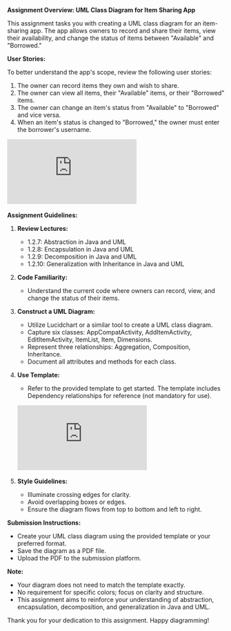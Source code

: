 **Assignment Overview: UML Class Diagram for Item Sharing App**

This assignment tasks you with creating a UML class diagram for an item-sharing app. The app allows owners to record and share their items, view their availability, and change the status of items between "Available" and "Borrowed."

**User Stories:**

To better understand the app's scope, review the following user stories:

1. The owner can record items they own and wish to share.
2. The owner can view all items, their "Available" items, or their "Borrowed" items.
3. The owner can change an item's status from "Available" to "Borrowed" and vice versa.
4. When an item's status is changed to "Borrowed," the owner must enter the borrower's username.

![UserStories.pdf](https://github.com/Daniel-Andarge/Software-Design-and-Architecture-Specialization--University-of-Alberta/blob/main/Course-1-Object-Oriented-Design/Module-2-Object-Oriented-Modeling/Assignments/Capstone-Assignment1.1/Template.pdf)

**Assignment Guidelines:**

1. **Review Lectures:**

   - 1.2.7: Abstraction in Java and UML
   - 1.2.8: Encapsulation in Java and UML
   - 1.2.9: Decomposition in Java and UML
   - 1.2.10: Generalization with Inheritance in Java and UML

2. **Code Familiarity:**

   - Understand the current code where owners can record, view, and change the status of their items.

3. **Construct a UML Diagram:**

   - Utilize Lucidchart or a similar tool to create a UML class diagram.
   - Capture six classes: AppCompatActivity, AddItemActivity, EditItemActivity, ItemList, Item, Dimensions.
   - Represent three relationships: Aggregation, Composition, Inheritance.
   - Document all attributes and methods for each class.

4. **Use Template:**

   - Refer to the provided template to get started. The template includes Dependency relationships for reference (not mandatory for use).

   ![Template](https://github.com/Daniel-Andarge/Software-Design-and-Architecture-Specialization--University-of-Alberta/blob/main/Course-1-Object-Oriented-Design/Module-2-Object-Oriented-Modeling/Assignments/Capstone-Assignment1.1/Template.pdf)

5. **Style Guidelines:**
   - Illuminate crossing edges for clarity.
   - Avoid overlapping boxes or edges.
   - Ensure the diagram flows from top to bottom and left to right.

**Submission Instructions:**

- Create your UML class diagram using the provided template or your preferred format.
- Save the diagram as a PDF file.
- Upload the PDF to the submission platform.

**Note:**

- Your diagram does not need to match the template exactly.
- No requirement for specific colors; focus on clarity and structure.
- This assignment aims to reinforce your understanding of abstraction, encapsulation, decomposition, and generalization in Java and UML.

Thank you for your dedication to this assignment. Happy diagramming!
